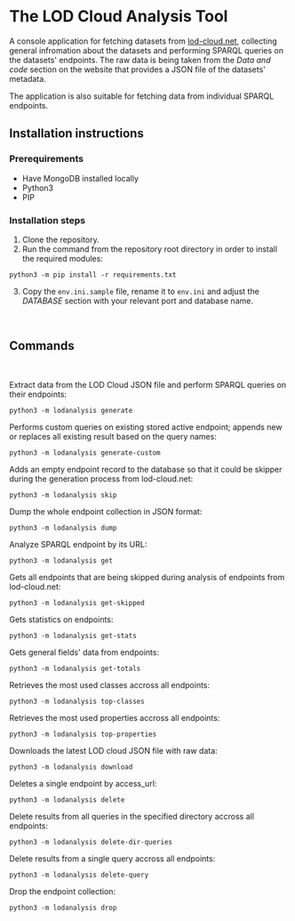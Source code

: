 # **The LOD Cloud Analysis Tool** 

A console application for fetching datasets from [lod-cloud.net](https://lod-cloud.net/), collecting general infromation about the datasets and performing SPARQL queries on the datasets' endpoints. The raw data is being taken from the *Data and code* section on the website that provides a JSON file of the datasets' metadata.

The application is also suitable for fetching data from individual SPARQL endpoints.

## **Installation instructions** 
### **Prerequirements**
- Have MongoDB installed locally
- Python3
- PIP

### **Installation steps**
1. Clone the repository.
2. Run the command from the repository root directory in order to install the required modules:
```
python3 -m pip install -r requirements.txt
``` 

3. Copy the `env.ini.sample` file, rename it to `env.ini` and adjust the *DATABASE* section with your relevant port and database name.

<br>

## **Commands**
<br>

Extract data from the LOD Cloud JSON file and perform SPARQL queries on their endpoints:
```
python3 -m lodanalysis generate
```

Performs custom queries on existing stored active endpoint; appends new or replaces all existing result based on the query names:
```
python3 -m lodanalysis generate-custom
```

Adds an empty endpoint record to the database so that it could be skipper during the generation process from lod-cloud.net:
```
python3 -m lodanalysis skip
```

Dump the whole endpoint collection in JSON format:
```
python3 -m lodanalysis dump
```

Analyze SPARQL endpoint by its URL:
```
python3 -m lodanalysis get
```

Gets all endpoints that are being skipped during analysis of endpoints from lod-cloud.net:
```
python3 -m lodanalysis get-skipped
```

Gets statistics on endpoints:
```
python3 -m lodanalysis get-stats
```

Gets general fields' data from endpoints:
```
python3 -m lodanalysis get-totals
```

Retrieves the most used classes accross all endpoints:
```
python3 -m lodanalysis top-classes
```

Retrieves the most used properties accross all endpoints:
```
python3 -m lodanalysis top-properties
```

Downloads the latest LOD cloud JSON file with raw data:
```
python3 -m lodanalysis download
```

Deletes a single endpoint by access_url:
```
python3 -m lodanalysis delete
```

Delete results from all queries in the specified directory accross all endpoints:
```
python3 -m lodanalysis delete-dir-queries
```

Delete results from a single query accross all endpoints:
```
python3 -m lodanalysis delete-query
```

Drop the endpoint collection:
```
python3 -m lodanalysis drop
```